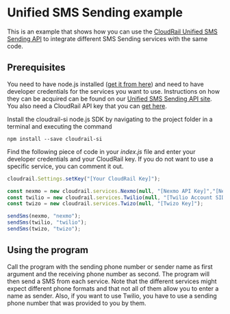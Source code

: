 # Unified SMS Sending example

This is an example that shows how you can use the [CloudRail Unified SMS Sending API](https://cloudrail.com/integrations/interfaces/SMS;platformId=Nodejs) to integrate different SMS Sending services with the same code.

## Prerequisites

You need to have node.js installed ([get it from here](http://nodejs.org/)) and need to have developer credentials for the services you want to use. Instructions on how they can be acquired can be found on our [Unified SMS Sending API site](https://cloudrail.com/integrations/interfaces/SMS;platformId=Nodejs;serviceIds=Nexmo%2CTwilio%2CTwizo). You also need a CloudRail API key that you can [get here](https://cloudrail.com/signup).

Install the cloudrail-si node.js SDK by navigating to the project folder in a terminal and executing the command

```
npm install --save cloudrail-si
```

Find the following piece of code in your *index.js* file and enter your developer credentials and your CloudRail key. If you do not want to use a specific service, you can comment it out.

```javascript
cloudrail.Settings.setKey("[Your CloudRail Key]");

const nexmo = new cloudrail.services.Nexmo(null, "[Nexmo API Key]","[Nexmo API Secret]");
const twilio = new cloudrail.services.Twilio(null, "[Twilio Account SID]", "[Twilio Auth Token]");
const twizo = new cloudrail.services.Twizo(null, "[Twizo Key]");

sendSms(nexmo, "nexmo");
sendSms(twilio, "twilio");
sendSms(twizo, "twizo");
```

## Using the program

Call the program with the sending phone number or sender name as first argument and the receiving phone number as second. The program will then send a SMS from each service. Note that the different services might expect different phone formats and that not all of them allow you to enter a name as sender. Also, if you want to use Twilio, you have to use a sending phone number that was provided to you by them.